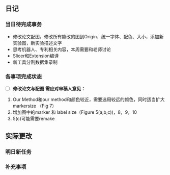## 日记
### 当日待完成事务
- 修改论文配图，修改所有能改的图到Origin，统一字体、配色、大小，添加新实验图，新实验描述文字
- 思考机器人、专利相关内容，本周需要和老师讨论
- Slicer和Extension编译
- 新工具分割数据集录制


### 各事项完成状态
- [ ] **修改论文与配图**
**需应对审稿人意见：**
1. Our Method和our method和颜色较近，需要选用较远的颜色，同时适当扩大markersize （Fig 7）
2. 增加图中的marker 和 label size（Figure 5(a,b,c))，8，9，10
3. 5(c)可能需要remake

**实际更改**
- 


### 明日新任务


### 补充事项
